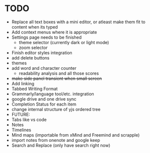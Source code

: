 # TODO

- Replace all text boxes with a mini editor, or atleast make them fit to content when its typed
- Add context menus where it is appropriate
- Settings page needs to be finished
  - theme selector (currently dark or light mode)
  - zoom selector
- Finish editor styles integration
- add delete buttons
- themes
- add word and character counter
  - readability analysis and all those scores
- ~~make side panel transient when small screen~~
- Add linking
- Tabbed Writing Format
- Grammarly/language tool/etc. integration
- google drive and one drive sync
- Completion Status for each item
- change internal structure of yjs ordered tree
- FUTURE:
- Tabs like vs code
- Notes
- Timelines
- Mind maps (importable from xMind and Freemind and scrapple)
- import notes from onenote and google keep
- Search and Replace (only have search right now)
